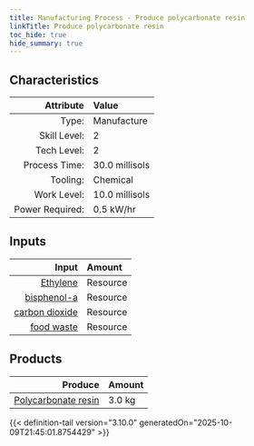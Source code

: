 ```yaml
---
title: Manufacturing Process - Produce polycarbonate resin
linkTitle: Produce polycarbonate resin
toc_hide: true
hide_summary: true
---
```

<!-- This is generated by the MarsSim HelpGenertor, do not edit. -->


## Characteristics

| Attribute      | Value |
|--------:|:------|
|Type:|Manufacture|
|Skill Level:|2|
|Tech Level:|2|
|Process Time:|30.0 millisols|
|Tooling:|Chemical|
|Work Level:|10.0 millisols|
|Power Required:|0.5 kW/hr|

## Inputs

| Input      | Amount |
|--------:|:------|
|[Ethylene](/docs/definitions/resource/ethylene)|Resource|1.0 kg|
|[bisphenol-a](/docs/definitions/resource/bisphenol-a)|Resource|1.0 kg|
|[carbon dioxide](/docs/definitions/resource/carbon-dioxide)|Resource|1.0 kg|
|[food waste](/docs/definitions/resource/food-waste)|Resource|0.5 kg|

## Products


| Produce      | Amount |
|--------:|:------|
|[Polycarbonate resin](/docs/definitions/resource/polycarbonate-resin)|3.0 kg|



{{< definition-tail version="3.10.0" generatedOn="2025-10-09T21:45:01.8754429" >}}



